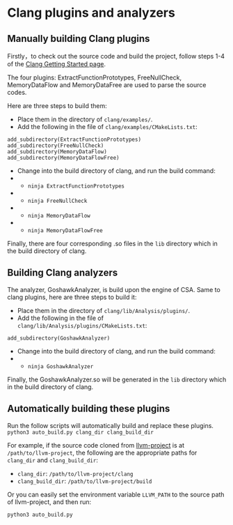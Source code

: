 # Clang plugins and analyzers

## Manually building Clang plugins

Firstly，to check out the source code and build the project, follow steps 1-4 of the [Clang Getting Started page](https://clang.llvm.org/get_started.html).

The four plugins: ExtractFunctionPrototypes, FreeNullCheck, MemoryDataFlow and MemoryDataFree are used to parse the source codes. 

Here are three steps to build them:    
- Place them in the directory of `clang/examples/`.
- Add the following in the file of `clang/examples/CMakeLists.txt`:

```buildoutcfg
add_subdirectory(ExtractFunctionPrototypes)
add_subdirectory(FreeNullCheck)
add_subdirectory(MemoryDataFlow)
add_subdirectory(MemoryDataFlowFree)
```
- Change into the build directory of clang, and run the build command:
- - `ninja ExtractFunctionPrototypes`
- - `ninja FreeNullCheck`
- - `ninja MemoryDataFlow`
- - `ninja MemoryDataFlowFree`


Finally, there are four corresponding .so files in the `lib` directory which in the build directory of clang. 
    
## Building Clang analyzers
The analyzer, GoshawkAnalyzer, is build upon the engine of CSA. Same to clang plugins, here are three steps to build it:

- Place them in the directory of `clang/lib/Analysis/plugins/`.
- Add the following in the file of `clang/lib/Analysis/plugins/CMakeLists.txt`:
```buildoutcfg
add_subdirectory(GoshawkAnalyzer)
```
- Change into the build directory of clang, and run the build command:
- - `ninja GoshawkAnalyzer`

Finally, the GoshawkAnalyzer.so will be generated in the `lib` directory which in the build directory of clang.

## Automatically building these plugins
Run the follow scripts will automatically build and replace these plugins.
`python3 auto_build.py clang_dir clang_build_dir`

For example, if the source code cloned from [llvm-project](https://github.com/llvm/llvm-project.git) is at `/path/to/llvm-project`, the following are the appropriate paths for `clang_dir` and `clang_build_dir`:

- `clang_dir`: `/path/to/llvm-project/clang`
- `clang_build_dir`: `/path/to/llvm-project/build`

Or you can easily set the environment variable `LLVM_PATH` to the source path of llvm-project, and then run:

`python3 auto_build.py`